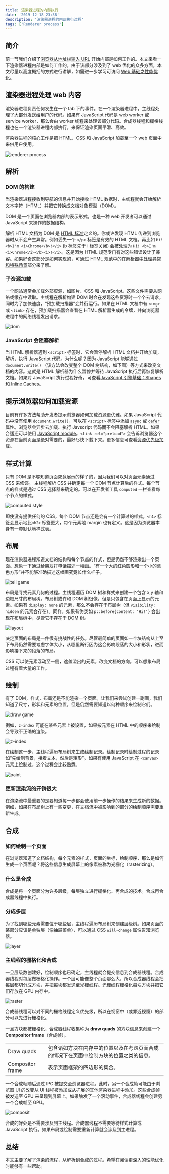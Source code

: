 ```yaml
---
title: 渲染器进程的内部执行
date: '2019-12-18 23:38'
description: '渲染器进程的内部执行过程'
tags: ['Renderer process']
---
```


<!-- https://developers.google.com/web/updates/2018/09/inside-browser-part3 -->

## 简介

前一节我们介绍了[浏览器从地址栏输入 URL](/web-browser-happen-in-navigation) 开始内部是如何工作的。本文来看一下渲染器进程内部是如何工作的，由于该部分涉及到了 web 优化的众多方面，本文尽量以高度概括的方式进行讲解，如需进一步学习可访问 [Web 基础之性能优化](https://developers.google.com/web/fundamentals/performance/why-performance-matters/)。

## 渲染器进程处理 web 内容

渲染器进程负责任何发生在一个 tab 下的事件。在一个渲染器进程中，主线程处理了大部分发送给用户的代码。如果有 JavaScript 代码是 web worker 或 service worker，那么会由 worker 线程来处理该部分代码。合成器线程和栅格线程也在一个渲染器进程内部执行，来保证渲染页面平滑、高效。

渲染器进程的核心工作是把 HTML、CSS 和 JavaScript 加载至一个 web 页面中来供用户使用。

![renderer process](renderer.png)

## 解析

### DOM 的构建

当渲染器进程接收到导航的信息并开始接收 HTML 数据时，主线程就会开始解析文本字符（HTML）并把它转换成文档对象模型（DOM）。

DOM 是一个页面在浏览器内部的表示形式，也是一种 web 开发者可以通过 JavaScript 来操作的数据结构。

解析 HTML 文档为 DOM 是 [HTML 标准](https://html.spec.whatwg.org/)定义的。你或许发现 HTML 传递到浏览器时从不会产生异常。例如丢失一个 `</p>` 标签是有效的 HTML 文档。再比如 `Hi! <b>I'm <i>Chrome</b>!</i>` (b 标签先于 i 标签关闭) 会被处理为 `Hi! <b>I'm <i>Chrome</i></b><i>!</i>`。这是因为 HTML 规范专门有对这些错误设计了兼容。如果好奇这部分是如何实现的，可通过 HTML 规范中的[在解析器中处理异常和特殊场景](https://html.spec.whatwg.org/multipage/parsing.html#an-introduction-to-error-handling-and-strange-cases-in-the-parser)部分来了解。

### 子资源加载

一个网站通常会加载外部资源，如图片、CSS 和 JavaScript。这些文件需要从网络或缓存中读取。主线程在解析构建 DOM 时会在发现这些资源时一个个去请求，同时为了加快速度，“预加载扫描器”会并行运行。如果在 HTML 文档中有 `<img>` 或 `<link>` 存在，预加载扫描器会查看在 HTML 解析器生成的令牌，并向浏览器进程中的网络线程发出请求。

![dom](dom.png)

### JavaScript 会阻塞解析

当 HTML 解析器遇到 `<script>` 标签时，它会暂停解析 HTML 文档并开始加载，解析，执行 JavaScript 代码。为什么呢？因为 JavaScript 能够通过 `document.write()` （该方法会改变整个 DOM 树结构，如下图）等方式来改变文档的内容。这就是 HTML 解析器为什么暂停并等待 JavaScript 执行后再恢复解析文档。如果对 JavaScript 执行过程好奇，可查看[JavaScript 引擎基础：Shapes 和 Inline Caches](/web-browser-happen-in-navigation)。

## 提示浏览器如何加载资源

目前有许多方法帮助开发者提示浏览器如何加载资源更优雅。如果 JavaScript 代码中没有使用 `document.write()`，可以在 `<script>` 标签中添加 [`async`](https://developer.mozilla.org/en-US/docs/Web/HTML/Element/script#attr-async) 或 [`defer`](https://developer.mozilla.org/en-US/docs/Web/HTML/Element/script#attr-defer) 属性。浏览器会异步去加载、执行 Javscript 代码而不会阻塞解析 HTML。如果合适还可以使用 [JavaScript module](https://developers.google.com/web/fundamentals/primers/modules)。`<link rel="preload">` 会告诉浏览器这个资源在当前页面是绝对需要的，最好尽快下载下来。更多信息可查看[资源优先级加载](https://developers.google.com/web/fundamentals/performance/resource-prioritization)。

## 样式计算

只有 DOM 是不够知道页面究竟展示的样子的，因为我们可以对页面元素通过 CSS 来修饰。
主线程解析 CSS 并确定每一个 DOM 节点计算后的样式。每个节点的样式是通过 CSS 选择器来确定的。可以在开发者工具 `computed` 一栏查看每个节点的样式。

![computed style](computedstyle.png)

即使没有提供任何的 CSS，每个 DOM 节点还是会有一个计算过的样式。`<h1>` 标签会显示地比`<h2>` 标签更大，每个元素地 margin 也有定义。这是因为浏览器本身有一套默认地样式表。

## 布局

现在渲染器进程知道文档的结构和每个节点的样式，但是仍然不够渲染出一个页面。想象一下通过给朋友打电话描述一幅画。“有一个大的红色圆形和一个小的蓝色方形”并不能够准确描述这幅画究竟长什么样子。

![tell game](tellgame.png)

布局是寻找元素几何的过程。主线程遍历 DOM 树和样式来创建一个包含 x,y 轴和边框尺寸的布局树。布局树或许和 DOM 树很像，但是只包含在页面上显示的元素。如果有 `display: none` 的元素，那么不会存在于布局树（但 `visibility: hidden` 的元素会存在）。同样，如果有伪类如 `p::before{content: 'Hi!'}` 会出现在布局树中，尽管它不存在于 DOM 树。

![layout](layout.png)

决定页面的布局是一件很有挑战性的任务。尽管最简单的页面如一个块结构从上至下布局仍然需要考虑字体大小，从哪里断行因为这会影响段落的大小和形状，进而影响接下来的段落的布局。

CSS 可以使元素浮动至一侧，遮盖溢出的元素，改变文档的方向。可以想象布局过程有着大量的工作。

## 绘制

有了 DOM，样式，布局还是不能渲染一个页面。让我们来尝试创建一副画，我们知道了尺寸，形状和元素的位置，但是仍然需要知道以何种顺序来绘制它们。

![draw game](drawgame.png)

例如，`z-index` 可能在某些元素上被设置，如果按元素在 HTML 中的顺序来绘制会导致不正确的渲染。

![z-index](zindex.png)

在绘制这一步，主线程遍历布局树来生成绘制记录。绘制记录时绘制过程的记录如“先绘制背景，接着文本，然后是矩形”。如果有使用 JavaScript 在 `<canvas>` 元素上绘制过，这个过程会比较熟悉。

![paint](paint.png)

### 更新渲染流的开销很大

在渲染流中最重要的是要知道每一步都会使用前一步操作的结果来生成新的数据。例如，如果在布局树上有一些变更，在文档流中被影响到的部分的绘制顺序需要重新生成。

## 合成

### 如何绘制一个页面

在浏览器知道了文档结构，每个元素的样式，页面的坐标，绘制顺序，那么是如何生成一个页面呢？将这些信息生成屏幕上的像素被称为光栅化（rasterizing）。

### 什么是合成

合成是将一个页面分为许多层级，每层独立进行栅格化、再合成的技术。合成再合成器线程中执行。

### 分成多层

为了找到哪些元素需要位于哪些层，主线程遍历布局树来创建层级树。如果页面的某部分应该是单独层（像抽屉菜单），可以通过 CSS `will-change` 属性告知浏览器。

![layer](layer.png)

### 主线程的栅格化和合成

一旦层级数创建好，绘制顺序也已确定，主线程就会提交信息到合成器线程。合成器线程对每层做栅格化操作。一个层可能像整个页面那么大，所以合成器线程会把每层都切分成方块，并把每块都发送至光栅线程。光栅线程栅格化每块方块并把它们存放在 GPU 内存中。

![raster](raster.png)

合成器线程可以对不同的栅格线程定义优先级，所以在视窗中（或靠近视窗）的部分可以先进行栅格化。

一旦方块都被栅格化，合成器线程收集称为 **draw quads** 的方块信息来创建一个 **Compositor frame**（合成帧）。

|                  |                                                                                        |
| ---------------- | -------------------------------------------------------------------------------------- |
| Draw quads       | 包含诸如方块在内存中的位置以及在考虑页面合成的情况下在页面中绘制方块的位置之类的信息。 |
| Compositor frame | 表示页面框架的四边形的集合。                                                           |

一个合成帧随后通过 IPC 被提交至浏览器进程。此时，另一个合成帧可能由于浏览器 UI 的改变从 UI 线程被添加或从扩展的其他渲染器进程中添加。这些合成帧被发送至 GPU 来呈现到屏幕上。如果触发了一个滚动事件，合成器线程会创建另一个合成帧至 GPU。

![composit](composit.png)

合成的好处是不需要涉及到主线程。合成器线程不需要等待样式计算或 JavaScript 执行。如果布局或绘制需要重新计算就会涉及到主进程。

## 总结

本文主要了解了渲染的流程，从解析到合成的过程。希望在阅读更深入的性能优化时能够有一些帮助。
